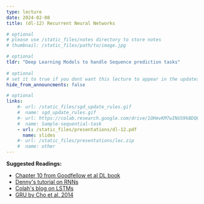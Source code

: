 ```yaml
---
type: lecture
date: 2024-02-08
title: (dl-12) Recurrent Neural Networks

# optional
# please use /static_files/notes directory to store notes
# thumbnail: /static_files/path/to/image.jpg 

# optional
tldr: "Deep Learning Models to handle Sequence prediction tasks"
  
# optional
# set it to true if you dont want this lecture to appear in the updates section
hide_from_announcments: false

# optional
links: 
    #- url: /static_files/sgd_update_rules.gif
    #  name: sgd_update_rules.gif
    #- url: https://colab.research.google.com/drive/1OHmvKM7wINUS9kBDQExY_oDKK4AX-wgN?usp=sharing
    #  name: Sample-sequential-task
    - url: /static_files/presentations/dl-12.pdf
      name: slides
    #- url: /static_files/presentations/lec.zip
    #  name: other
---
```

**Suggested Readings:**
- [Chapter 10 from Goodfellow et al DL book](https://www.deeplearningbook.org/contents/rnn.html)
- [Denny's tutorial on RNNs](https://dennybritz.com/posts/wildml/recurrent-neural-networks-tutorial-part-1/)
- [Colah's blog on LSTMs](https://colah.github.io/posts/2015-08-Understanding-LSTMs/) 
- [GRU by Cho et al. 2014](https://arxiv.org/pdf/1406.1078v3.pdf)
